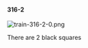 #### 316-2
![train-316-2-0.png](https://github.com/lil-lab/nlvr/raw/master/nlvr/train/images/56/train-316-2-0.png "train-316-2-0.png")

There are 2 black squares